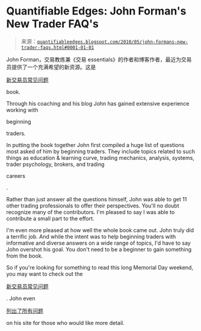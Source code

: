 <!--yml

category: 未分类

date: 2024-05-18 12:59:32

-->

# Quantifiable Edges: John Forman's New Trader FAQ's

> 来源：[`quantifiableedges.blogspot.com/2010/05/john-formans-new-trader-faqs.html#0001-01-01`](http://quantifiableedges.blogspot.com/2010/05/john-formans-new-trader-faqs.html#0001-01-01)

John Forman，交易教练兼《交易 essentials》的作者和博客作者，最近为交易员提供了一个充满希望的新资源。这是

[新交易员常见问题](http://newtraderfaqs.com/)

book.

Through his coaching and his blog John has gained extensive experience working with

beginning

traders.

In putting the book together John first compiled a huge list of questions most asked of him by beginning traders. They include topics related to such things as education & learning curve, trading mechanics, analysis, systems, trader psychology, brokers, and trading

careers

.

Rather than just answer all the questions himself, John was able to get 11 other trading professionals to offer their perspectives. You'll no doubt recognize many of the contributors. I'm pleased to say I was able to contribute a small part to the effort.

I'm even more pleased at how well the whole book came out. John truly did a terrific job. And while the intent was to help beginning traders with informative and diverse answers on a wide range of topics, I'd have to say John overshot his goal. You don't need to be a beginner to gain something from the book.

So if you're looking for something to read this long Memorial Day weekend, you may want to check out the

[新交易员常见问题](http://newtraderfaqs.com/)

. John even

[列出了所有问题](http://newtraderfaqs.com/questions-list/)

on his site for those who would like more detail.
